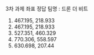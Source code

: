 3차 과제 좌표 정답
팀명 : 드론 더 비트

1. 467.195, 218.933
2. 467.195, 218.933
3. 527.351, 460.329
4. 770.306, 558.597
5. 630.698, 207.44
